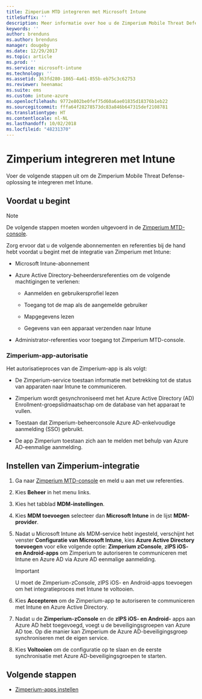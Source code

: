 ```yaml
---
title: Zimperium MTD integreren met Microsoft Intune
titleSuffix: ''
description: Meer informatie over hoe u de Zimperium Mobile Threat Defense-oplossing (MTD) instelt met Microsoft Intune om toegang tot uw bedrijfsresources met mobiele apparaten te beheren.
keywords: ''
author: brenduns
ms.author: brenduns
manager: dougeby
ms.date: 12/29/2017
ms.topic: article
ms.prod: ''
ms.service: microsoft-intune
ms.technology: ''
ms.assetid: 363fd280-1865-4a61-855b-eb75c3c62753
ms.reviewer: heenamac
ms.suite: ems
ms.custom: intune-azure
ms.openlocfilehash: 9772e802be0fef75d60a6ae01835d18376b1eb22
ms.sourcegitcommit: fffa64f28278573dc83a846b647315def2108781
ms.translationtype: HT
ms.contentlocale: nl-NL
ms.lasthandoff: 10/02/2018
ms.locfileid: "48231370"
---
```

# <a name="integrate-zimperium-with-intune"></a>Zimperium integreren met Intune

Voer de volgende stappen uit om de Zimperium Mobile Threat Defense-oplossing te integreren met Intune.

## <a name="before-you-begin"></a>Voordat u begint

> [!NOTE]
> De volgende stappen moeten worden uitgevoerd in de [Zimperium MTD-console](https://staging2-console.zimperium.com).

Zorg ervoor dat u de volgende abonnementen en referenties bij de hand hebt voordat u begint met de integratie van Zimperium met Intune:

-   Microsoft Intune-abonnement

-   Azure Active Directory-beheerdersreferenties om de volgende machtigingen te verlenen:

    -   Aanmelden en gebruikersprofiel lezen

    -   Toegang tot de map als de aangemelde gebruiker

    -   Mapgegevens lezen

    -   Gegevens van een apparaat verzenden naar Intune

-   Administrator-referenties voor toegang tot Zimperium MTD-console.

### <a name="zimperium-app-authorization"></a>Zimperium-app-autorisatie

Het autorisatieproces van de Zimperium-app is als volgt:

-   De Zimperium-service toestaan informatie met betrekking tot de status van apparaten naar Intune te communiceren.

-   Zimperium wordt gesynchroniseerd met het Azure Active Directory (AD) Enrollment-groepslidmaatschap om de database van het apparaat te vullen.

-   Toestaan dat Zimperium-beheerconsole Azure AD-enkelvoudige aanmelding (SSO) gebruikt.

-   De app Zimperium toestaan zich aan te melden met behulp van Azure AD-eenmalige aanmelding.

## <a name="to-set-up-zimperium-integration"></a>Instellen van Zimperium-integratie

1.  Ga naar [Zimperium MTD-console](https://staging2-console.zimperium.com) en meld u aan met uw referenties.

2.  Kies **Beheer** in het menu links.

3.  Kies het tabblad **MDM-instellingen**.

4.  Kies **MDM toevoegen** selecteer dan **Microsoft Intune** in de lijst **MDM-provider**.

5.  Nadat u Microsoft Intune als MDM-service hebt ingesteld, verschijnt het venster **Configuratie van Microsoft Intune**, kies **Azure Active Directory toevoegen** voor elke volgende optie: **Zimperium zConsole**, **zIPS iOS- en Android-apps** om Zimperium te autoriseren te communiceren met Intune en Azure AD via Azure AD eenmalige aanmelding.

    > [!IMPORTANT]
    > U moet de Zimperium-zConsole, zIPS iOS- en Android-apps toevoegen om het integratieproces met Intune te voltooien.

6.  Kies **Accepteren** om de Zimperium-app te autoriseren te communiceren met Intune en Azure Active Directory.

7.  Nadat u de **Zimperium-zConsole** en de **zIPS iOS- en Android-** apps aan Azure AD hebt toegevoegd, voegt u de beveiligingsgroepen van Azure AD toe. Op die manier kan Zimperium de Azure AD-beveiligingsgroep synchroniseren met de eigen service.

8.  Kies **Voltooien** om de configuratie op te slaan en de eerste synchronisatie met Azure AD-beveiligingsgroepen te starten.

## <a name="next-steps"></a>Volgende stappen

-   [Zimperium-apps instellen](mtd-apps-ios-app-configuration-policy-add-assign.md)
